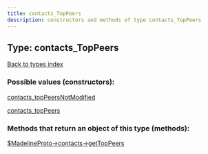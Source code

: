 ```yaml
---
title: contacts_TopPeers
description: constructors and methods of type contacts_TopPeers
---
```

## Type: contacts\_TopPeers  
[Back to types index](index.md)



### Possible values (constructors):

[contacts\_topPeersNotModified](../constructors/contacts_topPeersNotModified.md)  

[contacts\_topPeers](../constructors/contacts_topPeers.md)  



### Methods that return an object of this type (methods):

[$MadelineProto->contacts->getTopPeers](../methods/contacts_getTopPeers.md)  



